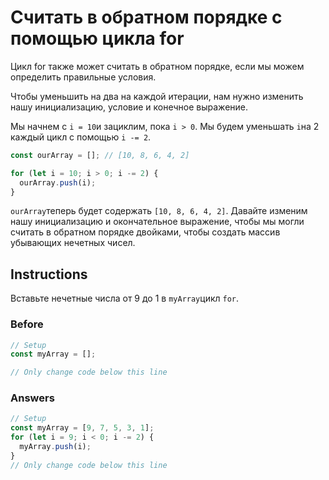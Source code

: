 # Считать в обратном порядке с помощью цикла for
Цикл for также может считать в обратном порядке, если мы можем определить правильные условия.

Чтобы уменьшить на два на каждой итерации, нам нужно изменить нашу инициализацию, условие и конечное выражение.

Мы начнем с `i = 10`и зациклим, пока `i > 0`. Мы будем уменьшать `i`на 2 каждый цикл с помощью `i -= 2`.

```javascript
const ourArray = []; // [10, 8, 6, 4, 2]

for (let i = 10; i > 0; i -= 2) {
  ourArray.push(i);
}
```
`ourArray`теперь будет содержать `[10, 8, 6, 4, 2]`. Давайте изменим нашу инициализацию и окончательное выражение, чтобы мы могли считать в обратном порядке двойками, чтобы создать массив убывающих нечетных чисел.

## Instructions

Вставьте нечетные числа от 9 до 1 в `myArray`цикл `for`.

### Before

```javascript
// Setup
const myArray = [];

// Only change code below this line
```
### Answers

```javascript
// Setup
const myArray = [9, 7, 5, 3, 1];
for (let i = 9; i < 0; i -= 2) {
  myArray.push(i);
}
// Only change code below this line
```
